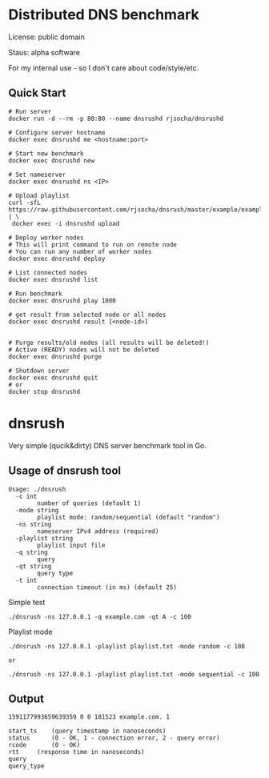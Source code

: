 # Distributed DNS benchmark

License: public domain

Staus: alpha software

For my internal use - so I don't care about code/style/etc.


## Quick Start
```
# Run server
docker run -d --rm -p 80:80 --name dnsrushd rjsocha/dnsrushd

# Configure server hostname
docker exec dnsrushd me <hostname:port>

# Start new benchmark
docker exec dnsrushd new

# Set nameserver
docker exec dnsrushd ns <IP>

# Upload playlist
curl -sfL https://raw.githubusercontent.com/rjsocha/dnsrush/master/example/example.net.play | \
 docker exec -i dnsrushd upload

# Deploy worker nodes 
# This will print command to run on remote node 
# You can run any number of worker nodes
docker exec dnsrushd deploy

# List connected nodes
docker exec dnsrushd list

# Run benchmark
docker exec dnsrushd play 1000

# get result from selected node or all nodes
docker exec dnsrushd result [<node-id>]


# Purge results/old nodes (all results will be deleted!)
# Active (READY) nodes will not be deleted
docker exec dnsrushd purge

# Shutdown server
docker exec dnsrushd quit
# or 
docker stop dnsrushd
```

# dnsrush

Very simple (qucik&dirty) DNS server benchmark tool in Go.

## Usage of dnsrush tool

```
Usage: ./dnsrush
  -c int
        number of queries (default 1)
  -mode string
        playlist mode: random/sequential (default "random")
  -ns string
        nameserver IPv4 address (required)
  -playlist string
        playlist input file
  -q string
        query
  -qt string
        query type
  -t int
        connection timeout (in ms) (default 25)
```


Simple test

```
./dnsrush -ns 127.0.0.1 -q example.com -qt A -c 100
```

Playlist mode
```
./dnsrush -ns 127.0.0.1 -playlist playlist.txt -mode random -c 100

or

./dnsrush -ns 127.0.0.1 -playlist playlist.txt -mode sequential -c 100
```

## Output
```
1591177993659639359 0 0 181523 example.com. 1

start_ts	(query timestamp in nanoseconds)
status 		(0 - OK, 1 - connection error, 2 - query error)
rcode  		(0 - OK)
rtt		(response time in nanoseconds)
query		
query_type
```
